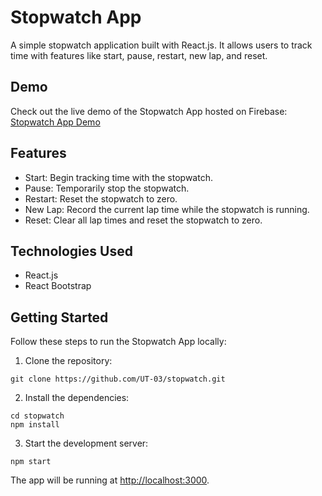 # Stopwatch App

A simple stopwatch application built with React.js. It allows users to track time with features like start, pause, restart, new lap, and reset.

## Demo

Check out the live demo of the Stopwatch App hosted on Firebase: [Stopwatch App Demo](https://stopwatch-5d3da.web.app/)

## Features

- Start: Begin tracking time with the stopwatch.
- Pause: Temporarily stop the stopwatch.
- Restart: Reset the stopwatch to zero.
- New Lap: Record the current lap time while the stopwatch is running.
- Reset: Clear all lap times and reset the stopwatch to zero.

## Technologies Used

- React.js
- React Bootstrap

## Getting Started

Follow these steps to run the Stopwatch App locally:

1. Clone the repository:

```shell
git clone https://github.com/UT-03/stopwatch.git
```

2. Install the dependencies:

```shell
cd stopwatch
npm install
```

3. Start the development server:

```shell
npm start
```

The app will be running at [http://localhost:3000](http://localhost:3000).
